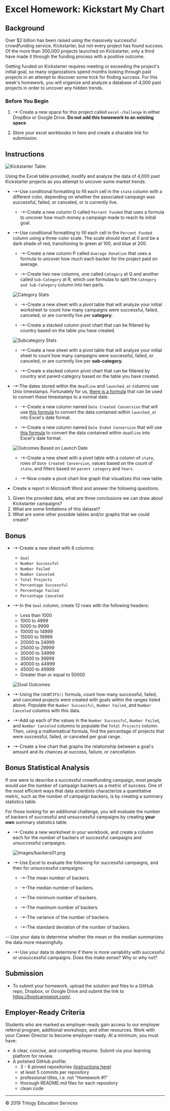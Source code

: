 # Excel Homework: Kickstart My Chart

## Background

Over $2 billion has been raised using the massively successful crowdfunding service, Kickstarter, but not every project has found success. Of the more than 300,000 projects launched on Kickstarter, only a third have made it through the funding process with a positive outcome.

Getting funded on Kickstarter requires meeting or exceeding the project's initial goal, so many organizations spend months looking through past projects in an attempt to discover some trick for finding success. For this week's homework, you will organize and analyze a database of 4,000 past projects in order to uncover any hidden trends.

### Before You Begin

1. -*-Create a new space for this project called `excel-challenge` in either DropBox or Google Drive. **Do not add this homework to an existing space**.

2. Store your excel workbooks in here and create a sharable link for submission.

## Instructions

![Kickstarter Table](Images/FullTable.png)

Using the Excel table provided, modify and analyze the data of 4,000 past Kickstarter projects as you attempt to uncover some market trends.

* -*-Use conditional formatting to fill each cell in the `state` column with a different color, depending on whether the associated campaign was successful, failed, or canceled, or is currently live.

  * -*-Create a new column O called `Percent Funded` that uses a formula to uncover how much money a campaign made to reach its initial goal.

* -*-Use conditional formatting to fill each cell in the `Percent Funded` column using a three-color scale. The scale should start at 0 and be a dark shade of red, transitioning to green at 100, and blue at 200.

  * -*-Create a new column P called `Average Donation` that uses a formula to uncover how much each backer for the project paid on average.

  * -*-Create two new columns, one called `Category` at Q and another called `Sub-Category` at R, which use formulas to split the `Category and Sub-Category` column into two parts.

  ![Category Stats](Images/CategoryStats.png)

  * -*-Create a new sheet with a pivot table that will analyze your initial worksheet to count how many campaigns were successful, failed, canceled, or are currently live per **category**.

  * -*-Create a stacked column pivot chart that can be filtered by country based on the table you have created.

  ![Subcategory Stats](Images/SubcategoryStats.png)

  * -*-Create a new sheet with a pivot table that will analyze your initial sheet to count how many campaigns were successful, failed, or canceled, or are currently live per **sub-category**.

  * -*-Create a stacked column pivot chart that can be filtered by country and parent-category based on the table you have created.

* -*-The dates stored within the `deadline` and `launched_at` columns use Unix timestamps. Fortunately for us, [there is a formula](https://www.extendoffice.com/documents/excel/2473-excel-timestamp-to-date.html) that can be used to convert these timestamps to a normal date.

  * -*-Create a new column named `Date Created Conversion` that will use [this formula](https://www.extendoffice.com/documents/excel/2473-excel-timestamp-to-date.html) to convert the data contained within `launched_at` into Excel's date format.

  * -*-Create a new column named `Date Ended Conversion` that will use [this formula](https://www.extendoffice.com/documents/excel/2473-excel-timestamp-to-date.html) to convert the data contained within `deadline` into Excel's date format.

  ![Outcomes Based on Launch Date](Images/LaunchDateOutcomes.png)

  * -*-Create a new sheet with a pivot table with a column of `state`, rows of `Date Created Conversion`, values based on the count of `state`, and filters based on `parent category` and `Years`.

  * -*-Now create a pivot chart line graph that visualizes this new table.

* Create a report in Microsoft Word and answer the following questions.

1. Given the provided data, what are three conclusions we can draw about Kickstarter campaigns?
2. What are some limitations of this dataset?
3. What are some other possible tables and/or graphs that we could create?

## Bonus

* -*-Create a new sheet with 8 columns:

  * `Goal`
  * `Number Successful`
  * `Number Failed`
  * `Number Canceled`
  * `Total Projects`
  * `Percentage Successful`
  * `Percentage Failed`
  * `Percentage Canceled`

* -*-In the `Goal` column, create 12 rows with the following headers:

  * Less than 1000
  * 1000 to 4999
  * 5000 to 9999
  * 10000 to 14999
  * 15000 to 19999
  * 20000 to 24999
  * 25000 to 29999
  * 30000 to 34999
  * 35000 to 39999
  * 40000 to 44999
  * 45000 to 49999
  * Greater than or equal to 50000

  ![Goal Outcomes](Images/GoalOutcomes.png)

* -*-Using the `COUNTIFS()` formula, count how many successful, failed, and canceled projects were created with goals within the ranges listed above. Populate the `Number Successful`, `Number Failed`, and `Number Canceled` columns with this data.

* -*-Add up each of the values in the `Number Successful`, `Number Failed`, and `Number Canceled` columns to populate the `Total Projects` column. Then, using a mathematical formula, find the percentage of projects that were successful, failed, or canceled per goal range.

* -*-Create a line chart that graphs the relationship between a goal's amount and its chances at success, failure, or cancellation.

## Bonus Statistical Analysis

If one were to describe a successful crowdfunding campaign, most people would use the number of campaign backers as a metric of success. One of the most efficient ways that data scientists characterize a quantitative metric, such as the number of campaign backers, is by creating a summary statistics table.

For those looking for an additional challenge, you will evaluate the number of backers of successful and unsuccessful campaigns by creating **your own** summary statistics table.

* -*-Create a new worksheet in your workbook, and create a column each for the number of backers of successful campaigns and unsuccessful campaigns.

  ![Images/backers01.png](Images/backers01.png)

* -*-Use Excel to evaluate the following for successful campaigns, and then for unsuccessful campaigns:

  * -*-The mean number of backers.

  * -*-The median number of backers.

  * -*-The minimum number of backers.

  * -*-The maximum number of backers.

  * -*-The variance of the number of backers.

  * -*-The standard deviation of the number of backers.

*-*- Use your data to determine whether the mean or the median summarizes the data more meaningfully.

* -*-Use your data to determine if there is more variability with successful or unsuccessful campaigns. Does this make sense? Why or why not?

## Submission

* To submit your homework, upload the solution and files to a GitHub repo, Dropbox, or Google Drive and submit the link to <https://bootcampspot.com/>.

## Employer-Ready Criteria

Students who are marked as employer-ready gain access to our employer referral program, additional workshops, and other resources. Work with your Career Director to become employer-ready. At a minimum, you must have:

- A clear, concise, and compelling resume. Submit via your learning platform for review.
- A polished GitHub profile:
  - 3 - 6 pinned repositories ([instructions here](https://docs.github.com/en/enterprise/2.13/user/articles/pinning-items-to-your-profile))
  - at least 5 commits per repository
  - professional titles, i.e. not "Homework #1"
  - thorough README.md files for each repository
  - clean code

- - -

© 2019 Trilogy Education Services
